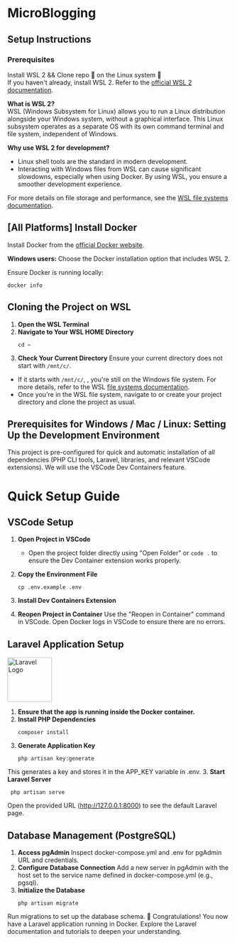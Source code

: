 # MicroBlogging

## Setup Instructions

### Prerequisites
Install WSL 2 && Clone repo 🚩 on the Linux system 🚩
<br>
If you haven't already, install WSL 2. Refer to the [official WSL 2 documentation](https://learn.microsoft.com/en-us/windows/wsl/install).

**What is WSL 2?**
<br>
WSL (Windows Subsystem for Linux) allows you to run a Linux distribution alongside your Windows system, without a graphical interface. This Linux subsystem operates as a separate OS with its own command terminal and file system, independent of Windows.


**Why use WSL 2 for development?**
<br>
- Linux shell tools are the standard in modern development.
- Interacting with Windows files from WSL can cause significant slowdowns, especially when using Docker. By using WSL, you ensure a smoother development experience.

For more details on file storage and performance, see the [WSL file systems documentation](https://learn.microsoft.com/en-us/windows/wsl/filesystems#file-storage-and-performance-across-file-systems).

## [All Platforms] Install Docker

Install Docker from the [official Docker website](https://docs.docker.com/get-docker/).

**Windows users:** Choose the Docker installation option that includes WSL 2.

Ensure Docker is running locally:

```
docker info
```

## Cloning the Project on WSL

1. **Open the WSL Terminal**
2. **Navigate to Your WSL HOME Directory**
   ```
   cd ~
   ```
3. **Check Your Current Directory**
Ensure your current directory does not start with `/mnt/c/`.

- If it starts with `/mnt/c/`, , you're still on the Windows file system. For more details, refer to the WSL [file systems documentation](https://learn.microsoft.com/fr-fr/windows/wsl/filesystems#file-storage-and-performance-across-file-systems).
- Once you're in the WSL file system, navigate to or create your project directory and clone the project as usual.
  

##  Prerequisites for Windows / Mac / Linux: Setting Up the Development Environment
This project is pre-configured for quick and automatic installation of all dependencies (PHP CLI tools, Laravel, libraries, and relevant VSCode extensions). We will use the VSCode Dev Containers feature.


# Quick Setup Guide

## VSCode Setup

1. **Open Project in VSCode**
   - Open the project folder directly using "Open Folder" or `code .` to ensure the Dev Container extension works properly.

2. **Copy the Environment File**
   ```
   cp .env.example .env
   ```
3. **Install Dev Containers Extension**
4. **Reopen Project in Container**
Use the "Reopen in Container" command in VSCode.
Open Docker logs in VSCode to ensure there are no errors.


## Laravel Application Setup

<p><a href="https://laravel.com" target="_blank"><img src="https://raw.githubusercontent.com/laravel/art/master/logo-lockup/5%20SVG/2%20CMYK/1%20Full%20Color/laravel-logolockup-cmyk-red.svg" width="100" alt="Laravel Logo"></a></p>

1. **Ensure that the app is running inside the Docker container.**
2. **Install PHP Dependencies**
   ```
   composer install
   ```
3. **Generate Application Key**
   ```
   php artisan key:generate
   ```
This generates a key and stores it in the APP_KEY variable in .env.
3. **Start Laravel Server**
  ```
   php artisan serve
   ```
Open the provided URL (http://127.0.0.1:8000) to see the default Laravel page.

## Database Management (PostgreSQL)
1. **Access pgAdmin**
Inspect docker-compose.yml and .env for pgAdmin URL and credentials.
2. **Configure Database Connection**
Add a new server in pgAdmin with the host set to the service name defined in docker-compose.yml (e.g., pgsql).
3. **Initialize the Database**
   ```
   php artisan migrate
   ```
Run migrations to set up the database schema.
🎉 Congratulations! You now have a Laravel application running in Docker. Explore the Laravel documentation and tutorials to deepen your understanding.

